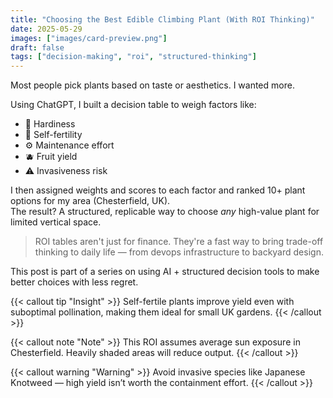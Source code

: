 ```yaml
---
title: "Choosing the Best Edible Climbing Plant (With ROI Thinking)"
date: 2025-05-29
images: ["images/card-preview.png"]
draft: false
tags: ["decision-making", "roi", "structured-thinking"]
---
```


Most people pick plants based on taste or aesthetics. I wanted more.

Using ChatGPT, I built a decision table to weigh factors like:
- 🌱 Hardiness
- 🧬 Self-fertility
- ⚙️ Maintenance effort
- 🫐 Fruit yield
- ⚠️ Invasiveness risk

I then assigned weights and scores to each factor and ranked 10+ plant options for my area (Chesterfield, UK).  
The result? A structured, replicable way to choose *any* high-value plant for limited vertical space.

> ROI tables aren't just for finance. They're a fast way to bring trade-off thinking to daily life — from devops infrastructure to backyard design.

This post is part of a series on using AI + structured decision tools to make better choices with less regret.


{{< callout tip "Insight" >}}
Self-fertile plants improve yield even with suboptimal pollination, making them ideal for small UK gardens.
{{< /callout >}}


{{< callout note "Note" >}}
This ROI assumes average sun exposure in Chesterfield. Heavily shaded areas will reduce output.
{{< /callout >}}


{{< callout warning "Warning" >}}
Avoid invasive species like Japanese Knotweed — high yield isn’t worth the containment effort.
{{< /callout >}}
